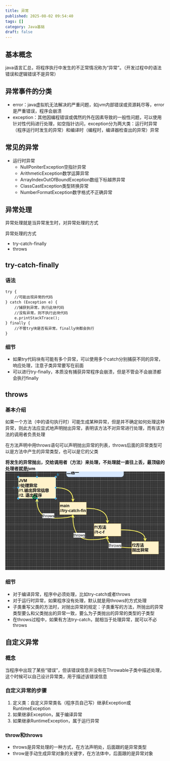 ```yaml
---
title: 异常
published: 2025-08-02 09:54:40
tags: []
category: Java基础
draft: false
---
```

## 基本概念

java语言汇总，将程序执行中发生的不正常情况称为“异常”。（开发过程中的语法错误和逻辑错误不是异常）

## 异常事件的分类

- error：java虚拟机无法解决的严重问题，如jvm内部错误或资源耗尽等，error是严重错误，程序会崩溃
- exception：其他因编程错误或偶然的外在因素导致的一般性问题，可以使用针对性代码进行处理，如空指针访问，exception分为两大类：运行时异常（程序运行时发生的异常）和编译时（编程时，编译器检查出的异常）异常

## 常见的异常
- 运行时异常
	- NullPoniterException空指针异常
	- ArithmeticException数学运算异常
	- ArrayIndexOutOfBoundException数组下标越界异常
	- ClassCastException类型转换异常
	- NumberFormatException数字格式不正确异常

## 异常处理

异常处理就是当异常发生时，对异常处理的方式

异常处理的方式
- try-catch-finally
- throws

## try-catch-finally

### 语法

```
try {
    //可能出现异常的代码
} catch (Exception e) {
    //捕获到异常，执行此块代码
    //没有异常，则不执行此块代码
    e.printStackTrace();
} finally {
    //不管try块是否有异常，finally块都会执行
}
```

### 细节

- 如果try代码块有可能有多个异常，可以使用多个catch分别捕获不同的异常，响应处理，注意子类异常要写在前面
- 可以进行try-finally，本质没有捕获异常程序会崩溃，但是不管会不会崩溃都会执行finally


## throws

### 基本介绍

如果一个方法（中的语句执行时）可能生成某种异常，但是并不确定如何处理这种异常，则此方法应显式地声明抛出异常，表明该方法不对异常进行处理，而有该方法的调用者负责处理

在方法声明中用throws语句可以声明抛出异常的列表，throws后面的异常类型可以是方法中产生的异常类型，也可以是它的父类

**将发生的异常抛出，交给调用者（方法）来处理，不处理就一直往上丢，最顶级的处理者就是jvm**
![](异常/20250802095835.png)

### 细节

- 对于编译异常，程序中必须处理，比如try-catch或者throws
- 对于运行时异常，如果程序没有处理，默认就是用throws的方式处理
- 子类重写父类的方法时，对抛出异常的规定：子类重写的方法，所抛出的异常类型要么和父类抛出的异常一致，要么为子类抛出的异常的类型的子类型
- 在throws过程中，如果有方法try-catch，就相当于处理异常，就可以不必throws


## 自定义异常

### 概念

当程序中出现了某些“错误”，但该错误信息并没有在Throwable子类中描述处理，这个时候可以自己设计异常类，用于描述该错误信息

### 自定义异常的步骤

1. 定义类：自定义异常类名（程序员自己写）继承Exception或RuntimeException
2. 如果继承Exception，属于编译异常
3. 如果继承RuntimeException，属于运行异常

### throw和throws

- throws是异常处理的一种方式，在方法声明处，后面跟的是异常类型
- throw是手动生成异常对象的关键字，在方法体中，后面跟的是异常对象
